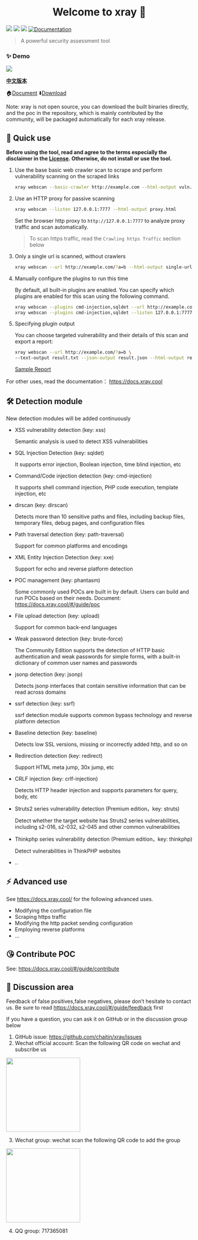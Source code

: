 <h1 align="center">Welcome to xray 👋</h1>
<p>
  <img src="https://img.shields.io/github/release/chaitin/xray.svg" />
  <img src="https://img.shields.io/github/release-date/chaitin/xray.svg?color=blue&label=update" />
  <img src="https://img.shields.io/badge/go report-A+-brightgreen.svg" />
  <a href="https://chaitin.github.io/xray/#/">
    <img alt="Documentation" src="https://img.shields.io/badge/documentation-yes-brightgreen.svg" target="_blank" />
  </a>
</p>

> A powerful security assessment tool

### ✨ Demo

![](https://docs.xray.cool/assets/term.svg)

[**中文版本**](./README.md)

🏠[Document](https://docs.xray.cool)  ⬇️[Download](https://github.com/chaitin/xray/releases) 

Note: xray is not open source, you can download the built binaries directly, and the poc in the repository, which is mainly contributed by the community, will be packaged automatically for each xray release.

## 🚀 Quick use

**Before using the tool, read and agree to the terms especially the disclaimer in the [License](https://github.com/chaitin/xray/blob/master/LICENSE.md). Otherwise, do not install or use the tool.**

1. Use the base basic web crawler scan to scrape and perform vulnerability scanning on the scraped links

    ```bash
    xray webscan --basic-crawler http://example.com --html-output vuln.html
    ```

2. Use an HTTP proxy for passive scanning

    ```bash
    xray webscan --listen 127.0.0.1:7777 --html-output proxy.html
    ```
   Set the browser http proxy to `http://127.0.0.1:7777` to analyze proxy traffic and scan automatically.

   >To scan https traffic, read the `Crawling https Traffic` section below

3. Only a single url is scanned, without crawlers

    ```bash
    xray webscan --url http://example.com/?a=b --html-output single-url.html
    ```

4. Manually configure the plugins to run this time

   By default, all built-in plugins are enabled. You can specify which plugins are enabled for this scan using the following command.

   ```bash
   xray webscan --plugins cmd-injection,sqldet --url http://example.com
   xray webscan --plugins cmd-injection,sqldet --listen 127.0.0.1:7777
   ```

5. Specifying plugin output

   You can choose targeted vulnerability and their details of this scan and export a report:

    ```bash
    xray webscan --url http://example.com/?a=b \
    --text-output result.txt --json-output result.json --html-output report.html
    ```

   [Sample Report](https://docs.xray.cool/assets/report_example.html)

For other uses, read the documentation： https://docs.xray.cool


## 🛠 Detection module

New detection modules will be added continuously

- XSS vulnerability detection (key: xss)

  Semantic analysis is used to detect XSS vulnerabilities


- SQL Injection Detection (key: sqldet)

  It supports error injection, Boolean injection, time blind injection, etc


- Command/Code injection detection (key: cmd-injection)

  It supports shell command injection, PHP code execution, template injection, etc


- dirscan (key: dirscan)

  Detects more than 10 sensitive paths and files, including backup files, temporary files, debug pages, and configuration files


- Path traversal detection (key: path-traversal)

  Support for common platforms and encodings


- XML Entity Injection Detection (key: xxe)

  Support for echo and reverse platform detection


- POC management (key: phantasm)

  Some commonly used POCs are built in by default. Users can build and run POCs based on their needs. Document: https://docs.xray.cool/#/guide/poc


- File upload detection (key: upload)

  Support for common back-end languages


- Weak password detection (key: brute-force)

  The Community Edition supports the detection of HTTP basic authentication and weak passwords for simple forms, with a built-in dictionary of common user names and passwords


- jsonp detection (key: jsonp)

  Detects jsonp interfaces that contain sensitive information that can be read across domains


- ssrf detection (key: ssrf)

  ssrf detection module supports common bypass technology and reverse platform detection


- Baseline detection (key: baseline)

  Detects low SSL versions, missing or incorrectly added http, and so on


- Redirection detection (key: redirect)

  Support HTML meta jump, 30x jump, etc


- CRLF injection (key: crlf-injection)

  Detects HTTP header injection and supports parameters for query, body, etc


- Struts2 series vulnerability detection (Premium edition，key: struts)

  Detect whether the target website has Struts2 series vulnerabilities, including s2-016, s2-032, s2-045 and other common vulnerabilities


- Thinkphp series vulnerability detection (Premium edition，key: thinkphp)

  Detect vulnerabilities in ThinkPHP websites


- ..


## ⚡️ Advanced use

See https://docs.xray.cool/ for the following advanced uses.

- Modifying the configuration file
- Scraping https traffic
- Modifying the http packet sending configuration
- Employing reverse platforms
- ...

## 😘 Contribute POC

See: https://docs.xray.cool/#/guide/contribute

## 📝 Discussion area

Feedback of  false positives,false negatives, please don’t hesitate to contact us. Be sure to read https://docs.xray.cool/#/guide/feedback first

If you have a question, you can ask it on GitHub or in the discussion group below

1. GitHub issue: https://github.com/chaitin/xray/issues
2. Wechat official account: Scan the following QR code on wechat and subscribe us

<img src="https://docs.xray.cool/assets/wechat.jpg?cache=_none" height="200px">

3. Wechat group: wechat scan the following QR code to add the group

<img src="https://ctstack-oss.oss-cn-beijing.aliyuncs.com/xray/ctstack-group-qr-code.jpg" height="200px">

4. QQ group: 717365081
